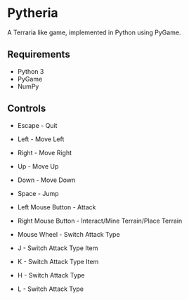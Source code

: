 Pytheria
=======

A Terraria like game, implemented in Python using PyGame.

## Requirements

 * Python 3
 * PyGame
 * NumPy

## Controls

 * Escape - Quit
 
 * Left - Move Left
 * Right - Move Right
 * Up - Move Up
 * Down - Move Down
 * Space - Jump

 * Left Mouse Button - Attack
 * Right Mouse Button - Interact/Mine Terrain/Place Terrain
 * Mouse Wheel - Switch Attack Type

 * J - Switch Attack Type Item
 * K - Switch Attack Type Item
 * H - Switch Attack Type
 * L - Switch Attack Type



